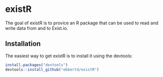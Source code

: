 
# existR

<!-- badges: start -->
<!-- badges: end -->

The goal of existR is to provice an R package that can be used to read and write data from and to Exist.io.

## Installation

The easiest way to get existR is to install it using the devtools:

```R
install.packages("devtools")
devtools::install_github("ebbertd/existR")
```
